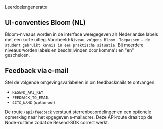 Leerdoelengenerator

## UI-conventies Bloom (NL)

Bloom-niveaus worden in de interface weergegeven als Nederlandse labels met een korte uitleg.
Voorbeeld: `Niveau volgens Bloom: Toepassen — de student gebruikt kennis in een praktische situatie.`
Bij meerdere niveaus worden labels en beschrijvingen door komma's en "en" gescheiden.

## Feedback via e-mail

Stel de volgende omgevingsvariabelen in om feedbackmails te ontvangen:

- `RESEND_API_KEY`
- `FEEDBACK_TO_EMAIL`
- `SITE_NAME` (optioneel)

De route `/api/feedback` verstuurt sterrenbeoordelingen en een optionele opmerking naar het opgegeven e-mailadres.
Deze API-route draait op de Node-runtime zodat de Resend-SDK correct werkt.

